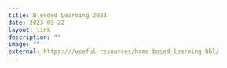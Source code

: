 ```yaml
---
title: Blended Learning 2023
date: 2023-03-22
layout: link
description: ""
image: ""
external: https:///useful-resources/home-based-learning-hbl/
---
```



